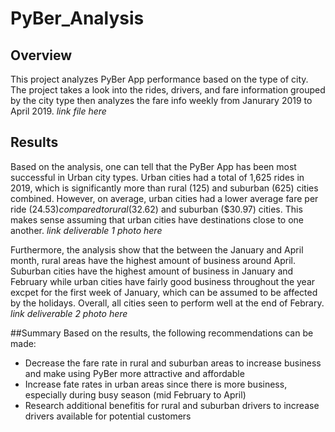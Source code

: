 # PyBer_Analysis
## Overview 
This project analyzes PyBer App performance based on the type of city. The project takes a look into the rides, drivers, and fare information grouped by the city type then analyzes the fare info weekly from Janurary 2019 to April 2019. 
*link file here*

## Results
Based on the analysis, one can tell that the PyBer App has been most successful in Urban city types. Urban cities had a total of 1,625 rides in 2019, which is significantly more than rural (125) and suburban (625) cities combined. However, on average, urban cities had a lower average fare per ride ($24.53) compared to rural ($32.62) and suburban ($30.97) cities. This makes sense assuming that urban cities have destinations close to one another. 
*link deliverable 1 photo here*

Furthermore, the analysis show that the between the January and April month, rural areas have the highest amount of business around April. Suburban cities have the highest amount of business in January and February while urban cities have fairly good business throughout the year excpet for the first week of January, which can be assumed to be affected by the holidays. Overall, all cities seen to perform well at the end of Febrary. 
*link deliverable 2 photo here*

##Summary
Based on the results, the following recommendations can be made: 
- Decrease the fare rate in rural and suburban areas to increase business and make using PyBer more attractive and affordable 
- Increase fate rates in urban areas since there is more business, especially during busy season (mid February to April) 
- Research additional benefitis for rural and suburban drivers to increase drivers available for potential customers
